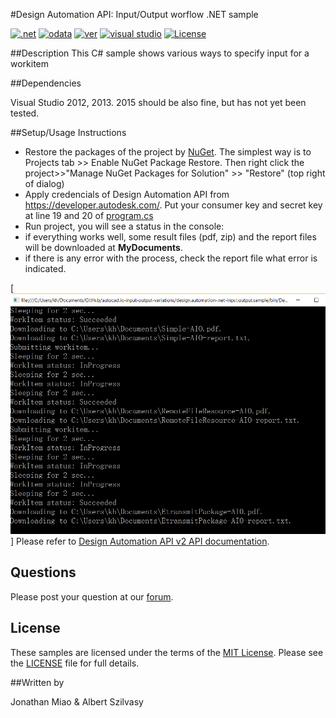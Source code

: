 #Design Automation API: Input/Output worflow .NET sample

[![.net](https://img.shields.io/badge/.net-4.5-green.svg)](http://www.microsoft.com/en-us/download/details.aspx?id=30653)
[![odata](https://img.shields.io/badge/odata-4.0-yellow.svg)](http://www.odata.org/documentation/)
[![ver](https://img.shields.io/badge/Design%20Automation%20API-2.0-blue.svg)](https://developer.autodesk.com/api/autocadio/v2/)
[![visual studio](https://img.shields.io/badge/Visual%20Studio-2012%7C2013-brightgreen.svg)](https://www.visualstudio.com/)
[![License](http://img.shields.io/:license-mit-red.svg)](http://opensource.org/licenses/MIT)

##Description
This C# sample shows various ways to specify input for a workitem

##Dependencies

Visual Studio 2012, 2013. 2015 should be also fine, but has not yet been tested.

##Setup/Usage Instructions

* Restore the packages of the project by [NuGet](https://www.nuget.org/). The simplest way is to Projects tab >> Enable NuGet Package Restore. Then right click the project>>"Manage NuGet Packages for Solution" >> "Restore" (top right of dialog)
* Apply credencials of Design Automation API from https://developer.autodesk.com/. Put your consumer key and secret key at  line 19 and 20 of [program.cs](./Program.cs) 
*  Run project, you will see a status in the console:
* if everything works well, some result files (pdf, zip) and the report files will be downloaded at **MyDocuments**.
* if there is any error with the process, check the report file what error is indicated.

[![](RunDemo.png)] 
Please refer to [Design Automation API v2 API documentation](https://developer.autodesk.com/api/autocadio/v2/).

## Questions

Please post your question at our [forum](http://forums.autodesk.com/t5/autocad-i-o/bd-p/105).

## License

These samples are licensed under the terms of the [MIT License](http://opensource.org/licenses/MIT). Please see the [LICENSE](LICENSE) file for full details.

##Written by 

Jonathan Miao & Albert Szilvasy
